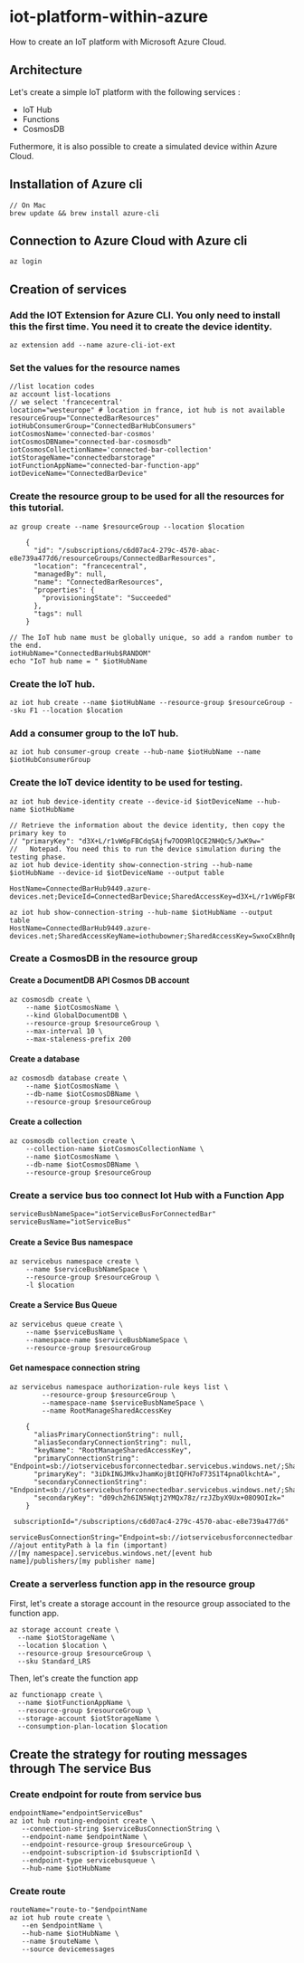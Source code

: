 # iot-platform-within-azure

How to create an IoT platform with Microsoft Azure Cloud.

## Architecture 

Let's create a simple IoT platform with the following services :
- IoT Hub
- Functions
- CosmosDB

Futhermore, it is also possible to create a simulated device within Azure Cloud.

## Installation of Azure cli

    // On Mac 
    brew update && brew install azure-cli

## Connection to Azure Cloud with Azure cli

    az login

## Creation of services

### Add the IOT Extension for Azure CLI. You only need to install this the first time. You need it to create the device identity. 
    
    az extension add --name azure-cli-iot-ext
    
### Set the values for the resource names

    //list location codes
    az account list-locations
    // we select 'francecentral'
    location="westeurope" # location in france, iot hub is not available
    resourceGroup="ConnectedBarResources"
    iotHubConsumerGroup="ConnectedBarHubConsumers"
    iotCosmosName='connected-bar-cosmos'
    iotCosmosDBName="connected-bar-cosmosdb"
    iotCosmosCollectionName='connected-bar-collection'
    iotStorageName="connectedbarstorage"
    iotFunctionAppName="connected-bar-function-app"
    iotDeviceName="ConnectedBarDevice"
    
### Create the resource group to be used for all the resources for this tutorial.
    
    az group create --name $resourceGroup --location $location
    
        {
          "id": "/subscriptions/c6d07ac4-279c-4570-abac-e8e739a477d6/resourceGroups/ConnectedBarResources",
          "location": "francecentral",
          "managedBy": null,
          "name": "ConnectedBarResources",
          "properties": {
            "provisioningState": "Succeeded"
          },
          "tags": null
        }
    
    // The IoT hub name must be globally unique, so add a random number to the end.
    iotHubName="ConnectedBarHub$RANDOM"
    echo "IoT hub name = " $iotHubName
    
### Create the IoT hub.
   
    az iot hub create --name $iotHubName --resource-group $resourceGroup --sku F1 --location $location
    
### Add a consumer group to the IoT hub.
    
    az iot hub consumer-group create --hub-name $iotHubName --name $iotHubConsumerGroup
    
### Create the IoT device identity to be used for testing.
    
    az iot hub device-identity create --device-id $iotDeviceName --hub-name $iotHubName
    
    // Retrieve the information about the device identity, then copy the primary key to
    // "primaryKey": "d3X+L/r1vW6pFBCdqSAjfw7OO9RlQCE2NHQc5/JwK9w="
    //   Notepad. You need this to run the device simulation during the testing phase.
    az iot hub device-identity show-connection-string --hub-name $iotHubName --device-id $iotDeviceName --output table
    
    HostName=ConnectedBarHub9449.azure-devices.net;DeviceId=ConnectedBarDevice;SharedAccessKey=d3X+L/r1vW6pFBCdqSAjfw7OO9RlQCE2NHQc5/JwK9w=
    
    az iot hub show-connection-string --hub-name $iotHubName --output table
    HostName=ConnectedBarHub9449.azure-devices.net;SharedAccessKeyName=iothubowner;SharedAccessKey=SwxoCxBhn0pZYHfYaN+XRzLQ98vdcrNowwlc1zZaUAs=
### Create a CosmosDB in the resource group


#### Create a DocumentDB API Cosmos DB account

    az cosmosdb create \
        --name $iotCosmosName \
        --kind GlobalDocumentDB \
        --resource-group $resourceGroup \
        --max-interval 10 \
        --max-staleness-prefix 200 

#### Create a database 

    az cosmosdb database create \
        --name $iotCosmosName \
        --db-name $iotCosmosDBName \
        --resource-group $resourceGroup

#### Create a collection

    az cosmosdb collection create \
        --collection-name $iotCosmosCollectionName \
        --name $iotCosmosName \
        --db-name $iotCosmosDBName \
        --resource-group $resourceGroup
        
### Create a service bus too connect Iot Hub with a Function App

    serviceBusbNameSpace="iotServiceBusForConnectedBar"
    serviceBusName="iotServiceBus"
    
#### Create a Sevice Bus namespace
    
    az servicebus namespace create \
        --name $serviceBusbNameSpace \
        --resource-group $resourceGroup \
        -l $location
    
#### Create a Service Bus Queue

    az servicebus queue create \
        --name $serviceBusName \
        --namespace-name $serviceBusbNameSpace \
        --resource-group $resourceGroup
            
#### Get namespace connection string

    az servicebus namespace authorization-rule keys list \
            --resource-group $resourceGroup \
            --namespace-name $serviceBusbNameSpace \
            --name RootManageSharedAccessKey

        {
          "aliasPrimaryConnectionString": null,
          "aliasSecondaryConnectionString": null,
          "keyName": "RootManageSharedAccessKey",
          "primaryConnectionString": "Endpoint=sb://iotservicebusforconnectedbar.servicebus.windows.net/;SharedAccessKeyName=RootManageSharedAccessKey;SharedAccessKey=3iDkINGJMkvJhamKojBtIQFH7oF73S1T4pnaOlkchtA=",
          "primaryKey": "3iDkINGJMkvJhamKojBtIQFH7oF73S1T4pnaOlkchtA=",
          "secondaryConnectionString": "Endpoint=sb://iotservicebusforconnectedbar.servicebus.windows.net/;SharedAccessKeyName=RootManageSharedAccessKey;SharedAccessKey=d09ch2h6IN5Wqtj2YMQx78z/rzJZbyX9Ux+08O9OIzk=",
          "secondaryKey": "d09ch2h6IN5Wqtj2YMQx78z/rzJZbyX9Ux+08O9OIzk="
        }
        
     subscriptionId="/subscriptions/c6d07ac4-279c-4570-abac-e8e739a477d6"
     serviceBusConnectionString="Endpoint=sb://iotservicebusforconnectedbar.servicebus.windows.net/;SharedAccessKeyName=RootManageSharedAccessKey;SharedAccessKey=3iDkINGJMkvJhamKojBtIQFH7oF73S1T4pnaOlkchtA=;EntityPath=iotservicebus"
    //ajout entityPath à la fin (important)
    //[my namespace].servicebus.windows.net/[event hub name]/publishers/[my publisher name]

### Create a serverless function app in the resource group

First, let's create a storage account in the resource group associated to the function app.

    az storage account create \
      --name $iotStorageName \
      --location $location \
      --resource-group $resourceGroup \
      --sku Standard_LRS

Then, let's create the function app

    az functionapp create \
      --name $iotFunctionAppName \
      --resource-group $resourceGroup \
      --storage-account $iotStorageName \
      --consumption-plan-location $location
    
## Create the strategy for routing messages through The service Bus 

### Create endpoint for route from service bus

    endpointName="endpointServiceBus"
    az iot hub routing-endpoint create \
       --connection-string $serviceBusConnectionString \
       --endpoint-name $endpointName \
       --endpoint-resource-group $resourceGroup \
       --endpoint-subscription-id $subscriptionId \
       --endpoint-type servicebusqueue \
       --hub-name $iotHubName
       
    
### Create route

    routeName="route-to-"$endpointName
    az iot hub route create \
       --en $endpointName \
       --hub-name $iotHubName \
       --name $routeName \
       --source devicemessages
   
